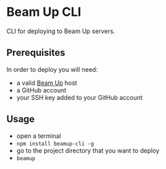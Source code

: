 # Beam Up CLI

CLI for deploying to Beam Up servers.

## Prerequisites

In order to deploy you will need:
- a valid [Beam Up](https://github.com/Stremio/stremio-beamup) host
- a GitHub account
- your SSH key added to your GitHub account

## Usage

- open a terminal
- `npm install beamup-cli -g`
- go to the project directory that you want to deploy
- `beamup`
